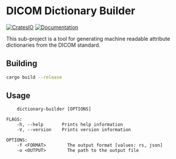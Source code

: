 # DICOM Dictionary Builder

[![CratesIO](https://img.shields.io/crates/v/dicom-dictionary-builder.svg)](https://crates.io/crates/dicom-dictionary-builder)
[![Documentation](https://docs.rs/dicom-dictionary-builder/badge.svg)](https://docs.rs/dicom-dictionary-builder)

This sub-project is a tool for generating machine readable attribute dictionaries from the DICOM standard.

## Building

```bash
cargo build --release
```

## Usage

```text
    dictionary-builder [OPTIONS]

FLAGS:
    -h, --help       Prints help information
    -V, --version    Prints version information

OPTIONS:
    -f <FORMAT>        The output format [values: rs, json]
    -o <OUTPUT>        The path to the output file
```
